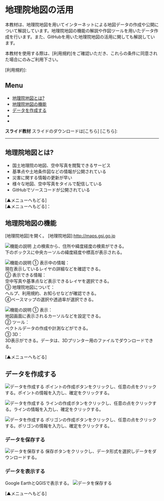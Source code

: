 # 地理院地図の活用
本教材は、地理院地図を用いてインターネットによる地図データの作成や公開について解説しています。地理院地図の機能の解説や作図ツールを用いたデータ作成を行います。また、GitHubを用いた地理院地図の活用に関しても解説しています。

本教材を使用する際は、[利用規約]をご確認いただき、これらの条件に同意された場合にのみご利用下さい。


[利用規約]:

**Menu**
------
* [地理院地図とは?](#地理院地図とは?)
* [地理院地図の機能](#地理院地図の機能)
* [データを作成する](#データを作成する)
* [](#)
* [](#)


**スライド教材**
スライドのダウンロードは[こちら]
[こちら]:

--------

## 地理院地図とは?

- 国土地理院の地図、空中写真を閲覧できるサービス
- 基準点や土地条件図などの情報が公開されている
- 災害に関する情報の更新が早い
- 様々な地図、空中写真をタイルで配信している
- GitHubでソースコードが公開されている

[▲メニューへもどる]  
[▲メニューへもどる]：

## 地理院地図の機能
[地理院地図]を開く。
[地理院地図]:http://maps.gsi.go.jp

![機能の説明](pic/pic_1.png)
上の検索から、住所や緯度経度の検索ができる。  
下のボックスに中央カーソルの緯度経度や標高が表示される。

![機能の説明](pic/pic_2.png)
① 表示中の情報：  
現在表示しているレイヤの詳細などを確認できる。  
② 表示できる情報：  
空中写真や基準点など表示できるレイヤを選択できる。   
③ 地理院地図について：  
ヘルプ、利用規約、お知らせなどが確認できる。  
④ベースマップの選択や透過率が選択できる。  

![機能の説明](pic/pic_3.png)
① 表示：  
地図画面に表示されるカーソルなどを設定できる。  
② ツール：  
ベクトルデータの作成や計測などができる。  
③ 3D：  
3D表示ができる。データは、3Dプリンター用のファイルでダウンロードできる。

[▲メニューへもどる]  

## データを作成する
![データを作成する](pic/pic_4.png)
ポイントの作成ボタンをクリックし、任意の点をクリックする。ポイントの情報を入力し、確定をクリックする。

![データを作成する](pic/pic_5.png)
ラインの作成ボタンをクリックし、任意の点をクリックする。ラインの情報を入力し、確定をクリックする。

![データを作成する](pic/pic_6.png)
ポリゴンの作成ボタンをクリックし、任意の点をクリックする。ポリゴンの情報を入力し、確定をクリックする。

### データを保存する
![データを保存する](pic/pic_7.png)
保存ボタンをクリックし、データ形式を選択しデータをダウンロードする。

### データを表示する
Google EarthとQGISで表示する。
![データを保存する](pic/pic_8.png)

[▲メニューへもどる]  
